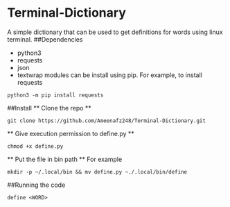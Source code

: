 # Terminal-Dictionary
A simple dictionary that can be used to get definitions for words using linux terminal.
##Dependencies
- python3
- requests
- json
- textwrap
modules can be install using pip. For example, to install requests
```
python3 -m pip install requests
```
##Install
** Clone the repo ** 
```
git clone https://github.com/Ameenafz248/Terminal-Dictionary.git
```
** Give execution permission to define.py ** 
```
chmod +x define.py
```
** Put the file in bin path **
For example
``` 
mkdir -p ~/.local/bin && mv define.py ~./.local/bin/define
```
##Running the code
```
define <WORD>
```
